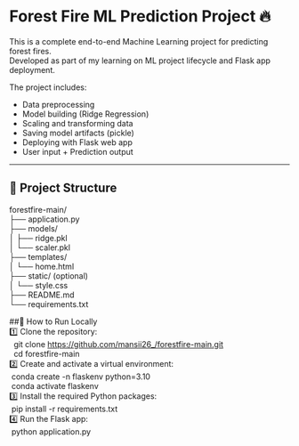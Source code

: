 # Forest Fire ML Prediction Project 🔥

This is a complete end-to-end Machine Learning project for predicting forest fires.  
Developed as part of my learning on ML project lifecycle and Flask app deployment.

The project includes:

- Data preprocessing  
- Model building (Ridge Regression)  
- Scaling and transforming data  
- Saving model artifacts (pickle)  
- Deploying with Flask web app  
- User input + Prediction output

---

## 📂 Project Structure

forestfire-main/<br>
├── application.py<br>
├── models/<br>
│   ├── ridge.pkl  
│   └── scaler.pkl  
├── templates/  
│   └── home.html  
├── static/ (optional)  
│   └── style.css  
├── README.md  
└── requirements.txt  

##🚀 How to Run Locally<br>
1️⃣ Clone the repository:<br>
   &nbsp; git clone https://github.com/mansii26_/forestfire-main.git<br>
    &nbsp; cd forestfire-main<br>
2️⃣ Create and activate a virtual environment:<br>
    &nbsp;conda create -n flaskenv python=3.10<br>
    &nbsp;conda activate flaskenv<br>
3️⃣ Install the required Python packages:<br>
      &nbsp;pip install -r requirements.txt<br>
4️⃣ Run the Flask app: <br>
      &nbsp;python application.py<br>
